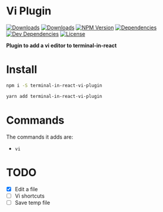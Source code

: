 # Vi Plugin

[![Downloads][npm-dm]][package-url]
[![Downloads][npm-dt]][package-url]
[![NPM Version][npm-v]][package-url]
[![Dependencies][deps]][package-url]
[![Dev Dependencies][dev-deps]][package-url]
[![License][license]][package-url]

__Plugin to add a vi editor to terminal-in-react__

# Install

```bash
npm i -S terminal-in-react-vi-plugin
```

```bash
yarn add terminal-in-react-vi-plugin
```

# Commands
The commands it adds are:

 - `vi`

# TODO
 - [x] Edit a file
 - [ ] Vi shortcuts
 - [ ] Save temp file

[npm-dm]: https://img.shields.io/npm/dm/terminal-in-react-vi-plugin.svg
[npm-dt]: https://img.shields.io/npm/dt/terminal-in-react-vi-plugin.svg
[npm-v]: https://img.shields.io/npm/v/terminal-in-react-vi-plugin.svg
[deps]: https://img.shields.io/david/jcgertig/terminal-in-react-vi-plugin.svg
[dev-deps]: https://img.shields.io/david/dev/jcgertig/terminal-in-react-vi-plugin.svg
[license]: https://img.shields.io/npm/l/terminal-in-react-vi-plugin.svg
[package-url]: https://npmjs.com/package/terminal-in-react-vi-plugin
